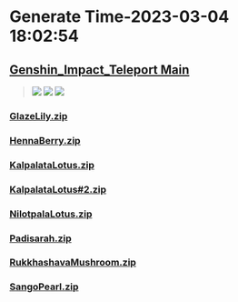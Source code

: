 # Generate Time-2023-03-04 18:02:54

## [Genshin_Impact_Teleport Main](https://github.com/Sam5440/Genshin_Impact_Teleport)

>![](https://komarev.com/ghpvc/?username=done439)
>![](https://komarev.com/ghpvc/?username=done438)
>![](https://komarev.com/ghpvc/?username=done437)

### [GlazeLily.zip](https://raw.githubusercontent.com/Sam5440/Genshin_Impact_Teleport/download/OtherFile/RecycleBin/LocalSpecialties/GlazeLily.zip)

### [HennaBerry.zip](https://raw.githubusercontent.com/Sam5440/Genshin_Impact_Teleport/download/OtherFile/RecycleBin/LocalSpecialties/HennaBerry.zip)

### [KalpalataLotus.zip](https://raw.githubusercontent.com/Sam5440/Genshin_Impact_Teleport/download/OtherFile/RecycleBin/LocalSpecialties/KalpalataLotus.zip)

### [KalpalataLotus#2.zip](https://raw.githubusercontent.com/Sam5440/Genshin_Impact_Teleport/download/OtherFile/RecycleBin/LocalSpecialties/KalpalataLotus%232.zip)

### [NilotpalaLotus.zip](https://raw.githubusercontent.com/Sam5440/Genshin_Impact_Teleport/download/OtherFile/RecycleBin/LocalSpecialties/NilotpalaLotus.zip)

### [Padisarah.zip](https://raw.githubusercontent.com/Sam5440/Genshin_Impact_Teleport/download/OtherFile/RecycleBin/LocalSpecialties/Padisarah.zip)

### [RukkhashavaMushroom.zip](https://raw.githubusercontent.com/Sam5440/Genshin_Impact_Teleport/download/OtherFile/RecycleBin/LocalSpecialties/RukkhashavaMushroom.zip)

### [SangoPearl.zip](https://raw.githubusercontent.com/Sam5440/Genshin_Impact_Teleport/download/OtherFile/RecycleBin/LocalSpecialties/SangoPearl.zip)

